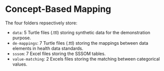 # Concept-Based Mapping 

The four folders repsectively store: 

- `data`: 5 Turtle files (.ttl) storing synthetic data for the demonstration purpose. 
- `de-mappings`: 7 Turtle files (.ttl) storing the mappings between data elements in health data standards.
- `sssom`: 7 Excel files storing the SSSOM tables.
- `value-matching`: 2 Excels files storing the matching between categorical values.



